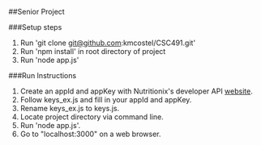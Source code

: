 ##Senior Project

###Setup steps
1. Run 'git clone git@github.com:kmcostel/CSC491.git'
2. Run 'npm install' in root directory of project
3. Run 'node app.js'

###Run Instructions
1. Create an appId and appKey with Nutritionix's developer API [website](https://developer.nutritionix.com/login).
2. Follow keys_ex.js and fill in your appId and appKey.  
3. Rename keys_ex.js to keys.js.
4. Locate project directory via command line.
5. Run 'node app.js'.
6. Go to "localhost:3000" on a web browser.
